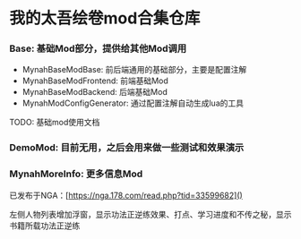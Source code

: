 ﻿# 我的太吾绘卷mod合集仓库

### Base: 基础Mod部分，提供给其他Mod调用

- MynahBaseModBase: 前后端通用的基础部分，主要是配置注解
- MynahBaseModFrontend: 前端基础Mod 
- MynahBaseModBackend: 后端基础Mod 
- MynahModConfigGenerator: 通过配置注解自动生成lua的工具 

TODO: 基础mod使用文档

### DemoMod: 目前无用，之后会用来做一些测试和效果演示

### MynahMoreInfo: 更多信息Mod

已发布于NGA：[https://nga.178.com/read.php?tid=33599682]()

左侧人物列表增加浮窗，显示功法正逆练效果、打点、学习进度和不传之秘，显示书籍所载功法正逆练
